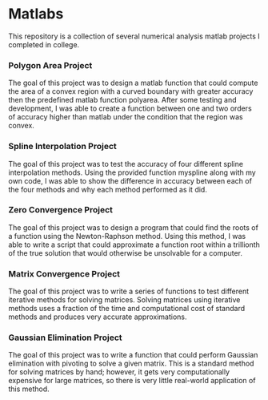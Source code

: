# Matlabs

This repository is a collection of several numerical analysis matlab projects I completed in college.

### Polygon Area Project

The goal of this project was to design a matlab function that could compute the area of a convex region with a curved boundary with greater accuracy then the predefined matlab function polyarea.  After some testing and development, I was able to create a function between one and two orders of accuracy higher than matlab under the condition that the region was convex.

### Spline Interpolation Project

The goal of this project was to test the accuracy of four different spline interpolation methods.  Using the provided function myspline along with my own code, I was able to show the difference in accuracy between each of the four methods and why each method performed as it did.

### Zero Convergence Project

The goal of this project was to design a program that could find the roots of a function using the Newton-Raphson method.  Using this method, I was able to write a script that could approximate a function root within a trillionth of the true solution that would otherwise be unsolvable for a computer.

### Matrix Convergence Project

The goal of this project was to write a series of functions to test different iterative methods for solving matrices.  Solving matrices using iterative methods uses a fraction of the time and computational cost of standard methods and produces very accurate approximations.

### Gaussian Elimination Project

The goal of this project was to write a function that could perform Gaussian elimination with pivoting to solve a given matrix.  This is a standard method for solving matrices by hand; however, it gets very computationally expensive for large matrices, so there is very little real-world application of this method.
